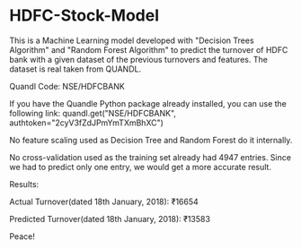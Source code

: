 # HDFC-Stock-Model
This is a Machine Learning model developed with "Decision Trees Algorithm" and "Random Forest Algorithm" to predict the turnover of HDFC bank with a given dataset of the previous turnovers and features.
The dataset is real taken from QUANDL.

Quandl Code: NSE/HDFCBANK

If you have the Quandle Python package already installed, you can use the following link: quandl.get("NSE/HDFCBANK", authtoken="2cyV3fZdJPmYmTXmBhXC")

No feature scaling used as Decision Tree and Random Forest do it internally.

No cross-validation used as the training set already had 4947 entries. Since we had to predict only one entry, we would get a more accurate result.

Results:

Actual Turnover(dated 18th January, 2018): ₹16654

Predicted Turnover(dated 18th January, 2018): ₹13583

Peace!
